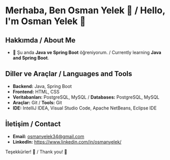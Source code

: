 # Merhaba, Ben Osman Yelek 👋 / Hello, I'm Osman Yelek 👋

## Hakkımda / About Me

- 🌱 Şu anda **Java ve Spring Boot** öğreniyorum. / Currently learning **Java and Spring Boot**.

## Diller ve Araçlar / Languages and Tools

- **Backend:** Java, Spring Boot
- **Frontend:** HTML, CSS
- **Veritabanları:** PostgreSQL, MySQL / **Databases:** PostgreSQL, MySQL
- **Araçlar:** Git / **Tools:** Git
- **IDE:** IntelliJ IDEA, Visual Studio Code, Apache NetBeans, Eclipse IDE

## İletişim / Contact

- **Email:** osmanyelek34@gmail.com
- **LinkedIn:** https://www.linkedin.com/in/osmanyelek/

Teşekkürler! 👋 / Thank you! 👋
